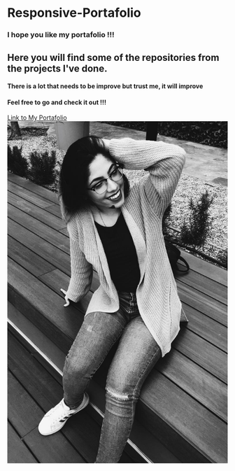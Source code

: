 # Responsive-Portafolio

### I hope you like my portafolio !!!
## Here you will find some of the repositories from the projects I've done.
#### There is a lot that needs to be improve but trust me, it will improve
#### Feel free to go and check it out !!!

[Link to My Portafolio](https://paolaog.github.io/TriviaGame/index/index.html)
![Image of Portafolio](https://github.com/PaolaOG/Responsive-Portafolio/blob/master/assets/images/SNOH5614.JPG)


